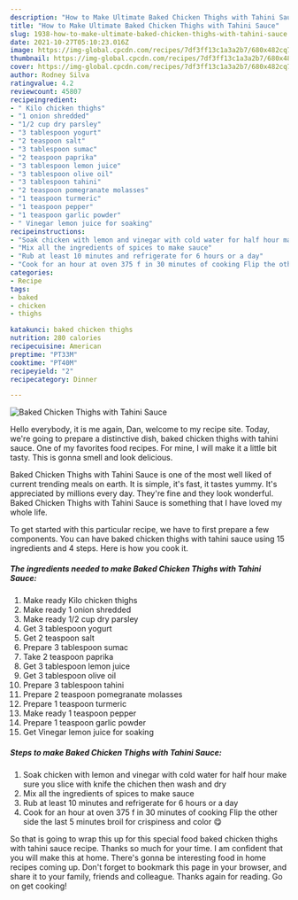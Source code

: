```yaml
---
description: "How to Make Ultimate Baked Chicken Thighs with Tahini Sauce"
title: "How to Make Ultimate Baked Chicken Thighs with Tahini Sauce"
slug: 1938-how-to-make-ultimate-baked-chicken-thighs-with-tahini-sauce
date: 2021-10-27T05:10:23.016Z
image: https://img-global.cpcdn.com/recipes/7df3ff13c1a3a2b7/680x482cq70/baked-chicken-thighs-with-tahini-sauce-recipe-main-photo.jpg
thumbnail: https://img-global.cpcdn.com/recipes/7df3ff13c1a3a2b7/680x482cq70/baked-chicken-thighs-with-tahini-sauce-recipe-main-photo.jpg
cover: https://img-global.cpcdn.com/recipes/7df3ff13c1a3a2b7/680x482cq70/baked-chicken-thighs-with-tahini-sauce-recipe-main-photo.jpg
author: Rodney Silva
ratingvalue: 4.2
reviewcount: 45807
recipeingredient:
- " Kilo chicken thighs"
- "1 onion shredded"
- "1/2 cup dry parsley"
- "3 tablespoon yogurt"
- "2 teaspoon salt"
- "3 tablespoon sumac"
- "2 teaspoon paprika"
- "3 tablespoon lemon juice"
- "3 tablespoon olive oil"
- "3 tablespoon tahini"
- "2 teaspoon pomegranate molasses"
- "1 teaspoon turmeric"
- "1 teaspoon pepper"
- "1 teaspoon garlic powder"
- " Vinegar lemon juice for soaking"
recipeinstructions:
- "Soak chicken with lemon and vinegar with cold water for half hour make sure you slice with knife the chichen then wash and dry"
- "Mix all the ingredients of spices to make sauce"
- "Rub at least 10 minutes and refrigerate for 6 hours or a day"
- "Cook for an hour at oven 375 f in 30 minutes of cooking Flip the other side the last 5 minutes broil for crispiness and color 😋"
categories:
- Recipe
tags:
- baked
- chicken
- thighs

katakunci: baked chicken thighs 
nutrition: 280 calories
recipecuisine: American
preptime: "PT33M"
cooktime: "PT40M"
recipeyield: "2"
recipecategory: Dinner

---
```



![Baked Chicken Thighs with Tahini Sauce](https://img-global.cpcdn.com/recipes/7df3ff13c1a3a2b7/680x482cq70/baked-chicken-thighs-with-tahini-sauce-recipe-main-photo.jpg)

Hello everybody, it is me again, Dan, welcome to my recipe site. Today, we're going to prepare a distinctive dish, baked chicken thighs with tahini sauce. One of my favorites food recipes. For mine, I will make it a little bit tasty. This is gonna smell and look delicious.

Baked Chicken Thighs with Tahini Sauce is one of the most well liked of current trending meals on earth. It is simple, it's fast, it tastes yummy. It's appreciated by millions every day. They're fine and they look wonderful. Baked Chicken Thighs with Tahini Sauce is something that I have loved my whole life.




To get started with this particular recipe, we have to first prepare a few components. You can have baked chicken thighs with tahini sauce using 15 ingredients and 4 steps. Here is how you cook it.

<!--inarticleads1-->

##### The ingredients needed to make Baked Chicken Thighs with Tahini Sauce:

1. Make ready  Kilo chicken thighs
1. Make ready 1 onion shredded
1. Make ready 1/2 cup dry parsley
1. Get 3 tablespoon yogurt
1. Get 2 teaspoon salt
1. Prepare 3 tablespoon sumac
1. Take 2 teaspoon paprika
1. Get 3 tablespoon lemon juice
1. Get 3 tablespoon olive oil
1. Prepare 3 tablespoon tahini
1. Prepare 2 teaspoon pomegranate molasses
1. Prepare 1 teaspoon turmeric
1. Make ready 1 teaspoon pepper
1. Prepare 1 teaspoon garlic powder
1. Get  Vinegar lemon juice for soaking




<!--inarticleads2-->

##### Steps to make Baked Chicken Thighs with Tahini Sauce:

1. Soak chicken with lemon and vinegar with cold water for half hour make sure you slice with knife the chichen then wash and dry
1. Mix all the ingredients of spices to make sauce
1. Rub at least 10 minutes and refrigerate for 6 hours or a day
1. Cook for an hour at oven 375 f in 30 minutes of cooking Flip the other side the last 5 minutes broil for crispiness and color 😋




So that is going to wrap this up for this special food baked chicken thighs with tahini sauce recipe. Thanks so much for your time. I am confident that you will make this at home. There's gonna be interesting food in home recipes coming up. Don't forget to bookmark this page in your browser, and share it to your family, friends and colleague. Thanks again for reading. Go on get cooking!
